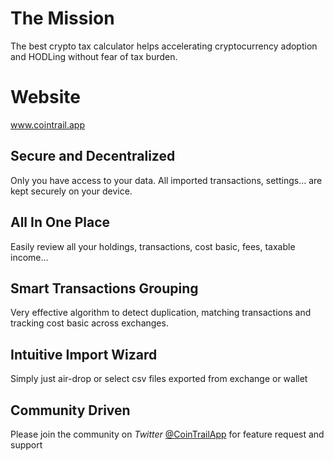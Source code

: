 # The Mission
The best crypto tax calculator helps accelerating cryptocurrency adoption and HODLing without fear of tax burden.

# Website
www.cointrail.app

## Secure and Decentralized
Only you have access to your data. All imported transactions, settings... are kept securely on your device.

## All In One Place
Easily review all your holdings, transactions, cost basic, fees, taxable income...

## Smart Transactions Grouping
Very effective algorithm to detect duplication, matching transactions and tracking cost basic across exchanges.

## Intuitive Import Wizard
Simply just air-drop or select csv files exported from exchange or wallet

## Community Driven
Please join the community on *Twitter* [@CoinTrailApp](https://twitter.com/CoinTrailApp) for feature request and support

